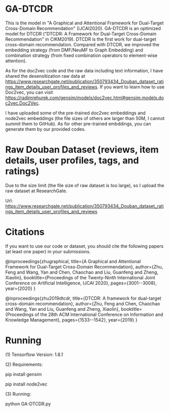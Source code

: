 # GA-DTCDR
This is the model in "A Graphical and Attentional Framework for Dual-Target Cross-Domain Recommendation" (IJCAI2020).
GA-DTCDR is an optimized model for DTCDR ("DTCDR: A Framework for Dual-Target Cross-Domain Recommendation" in CIKM2019).
DTCDR is the first work for dual-target cross-domain recommendation. Compared with DTCDR, we improved the embedding strategy (from DMF/NeuMF to Graph Embedding) and combination strategy (from fixed combination operators to element-wise attention). 

As for the doc2vec code and the raw data including text information, I have shared the desensitization raw data at https://www.researchgate.net/publication/350793434_Douban_dataset_ratings_item_details_user_profiles_and_reviews. If you want to learn how to use Doc2vec, you can visit https://radimrehurek.com/gensim/models/doc2vec.html#gensim.models.doc2vec.Doc2Vec. 

I have uploaded some of the pre-trained doc2vec embeddings and node2vec embeddings (the file sizes of others are larger than 50M, I cannot summit them to GitHub). As for other pre-trained embddings, you can generate them by our provided codes.

# Raw Douban Dataset (reviews, item details, user profiles, tags, and ratings)
Due to the size limit (the file size of raw dataset is too large), so I upload the raw dataset at ResearchGate.

Url: https://www.researchgate.net/publication/350793434_Douban_dataset_ratings_item_details_user_profiles_and_reviews

# Citations
If you want to use our code or dataset, you should cite the following papers (at least one paper) in your submissions.

@inproceedings{zhugraphical,
  title={A Graphical and Attentional Framework for Dual-Target Cross-Domain Recommendation},
  author={Zhu, Feng and Wang, Yan and Chen, Chaochao and Liu, Guanfeng and Zheng, Xiaolin},
  booktitle={Proceedings of the Twenty-Ninth International Joint Conference on Artificial Intelligence, IJCAI 2020},
  pages={3001--3008},
  year={2020}
}

@inproceedings{zhu2019dtcdr,
  title={DTCDR: A framework for dual-target cross-domain recommendation},
  author={Zhu, Feng and Chen, Chaochao and Wang, Yan and Liu, Guanfeng and Zheng, Xiaolin},
  booktitle={Proceedings of the 28th ACM International Conference on Information and Knowledge Management},
  pages={1533--1542},
  year={2019}
}

# Running
(1) Tensorflow Version: 1.8.1

(2) Requirements:

pip install gensim

pip install node2vec

(3) Running:

python GA-DTCDR.py
